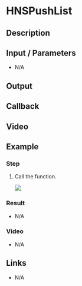 # HNSPushList

## Description



## Input / Parameters

- N/A

## Output

## Callback

## Video

## Example



### Step

1. Call the function. <br />
    
    ![](../../../../document/function/Device/HNSPushNotification/push-notify-step-1.png?raw=true)
    
### Result

- N/A

### Video

- N/A
<!--[![Video](http://i.imgur.com/Ot5DWAW.png)](https://youtu.be/StTqXEQ2l-Y?t=35s)-->

## Links

- N/A